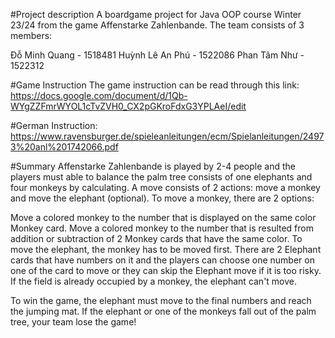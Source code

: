#Project description
A boardgame project for Java OOP course Winter 23/24 from the game Affenstarke Zahlenbande. The team consists of 3 members:

Đỗ Minh Quang - 1518481
Huỳnh Lê An Phú - 1522086
Phan Tâm Như - 1522312

#Game Instruction
The game instruction can be read through this link: https://docs.google.com/document/d/1Qb-WYgZZFmrWYOL1cTvZVH0_CX2pGKroFdxG3YPLAeI/edit

#German Instruction: https://www.ravensburger.de/spieleanleitungen/ecm/Spielanleitungen/24973%20anl%201742066.pdf

#Summary
Affenstarke Zahlenbande is played by 2-4 people and the players must able to balance the palm tree consists of one elephants and four monkeys by calculating. A move consists of 2 actions: move a monkey and move the elephant (optional). To move a monkey, there are 2 options:

Move a colored monkey to the number that is displayed on the same color Monkey card.
Move a colored monkey to the number that is resulted from addition or subtraction of 2 Monkey cards that have the same color.
To move the elephant, the monkey has to be moved first. There are 2 Elephant cards that have numbers on it and the players can choose one number on one of the card to move or they can skip the Elephant move if it is too risky. If the field is already occupied by a monkey, the elephant can't move.

To win the game, the elephant must move to the final numbers and reach the jumping mat. If the elephant or one of the monkeys fall out of the palm tree, your team lose the game!
